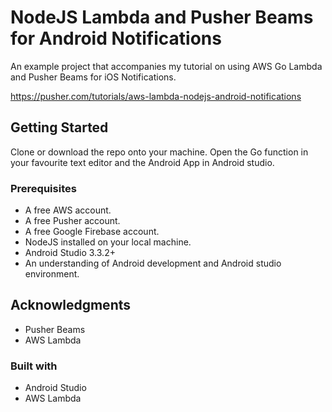 # NodeJS Lambda and Pusher Beams for Android Notifications

An example project that accompanies my tutorial on using AWS Go Lambda and Pusher Beams for iOS Notifications.

https://pusher.com/tutorials/aws-lambda-nodejs-android-notifications

## Getting Started

Clone or download the repo onto your machine.
Open the Go function in your favourite text editor and the Android App in Android studio.

### Prerequisites

* A free AWS account.
* A free Pusher account.
* A free Google Firebase account.
* NodeJS installed on your local machine.
* Android Studio 3.3.2+
* An understanding of Android development and Android studio environment.

## Acknowledgments

* Pusher Beams
* AWS Lambda

### Built with
* Android Studio
* AWS Lambda
